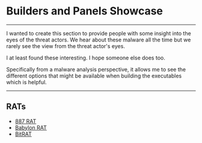 # Builders and Panels Showcase

---

I wanted to create this section to provide people with some insight into the eyes of the threat actors. We hear about these malware all the time but we rarely see the view from the threat actor's eyes.

I at least found these interesting. I hope someone else does too.

Specifically from a malware analysis perspective, it allows me to see the different options that might be available when building the executables which is helpful.

---

## RATs
- [887 RAT](RATs/887rat.md)
- [Babylon RAT](RATs/babylonrat.md)
- [BitRAT](RATs/bitrat.md)
